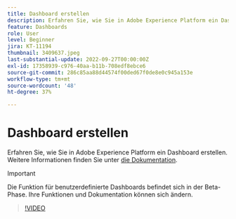 ```yaml
---
title: Dashboard erstellen
description: Erfahren Sie, wie Sie in Adobe Experience Platform ein Dashboard erstellen können.
feature: Dashboards
role: User
level: Beginner
jira: KT-11194
thumbnail: 3409637.jpeg
last-substantial-update: 2022-09-27T00:00:00Z
exl-id: 17358939-c976-40aa-b11b-708edf8ebce6
source-git-commit: 286c85aa88d44574f00ded67f0de8e0c945a153e
workflow-type: tm+mt
source-wordcount: '48'
ht-degree: 37%

---
```


# Dashboard erstellen

Erfahren Sie, wie Sie in Adobe Experience Platform ein Dashboard erstellen. Weitere Informationen finden Sie unter [die Dokumentation](https://experienceleague.adobe.com/docs/experience-platform/dashboards/user-defined-dashboards.html).

>[!IMPORTANT]
>
>Die Funktion für benutzerdefinierte Dashboards befindet sich in der Beta-Phase. Ihre Funktionen und Dokumentation können sich ändern.

>[!VIDEO](https://video.tv.adobe.com/v/3409637/?learn=on&enablevpops)
